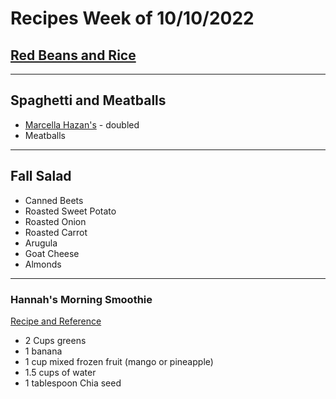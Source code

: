 # Recipes Week of 10/10/2022

## [Red Beans and Rice](https://www.budgetbytes.com/wprm_print/53872)
---

## Spaghetti and Meatballs

- [Marcella Hazan's](./MarcellaHazanTomatoSauce.md) - doubled
- Meatballs

---

## Fall Salad

- Canned Beets
- Roasted Sweet Potato
- Roasted Onion
- Roasted Carrot
- Arugula 
- Goat Cheese
- Almonds

---

### Hannah's Morning Smoothie

[Recipe and Reference](https://joyfoodsunshine.com/green-smoothie/)

- 2 Cups greens
- 1 banana
- 1 cup mixed frozen fruit (mango or pineapple)
- 1.5 cups of water
- 1 tablespoon Chia seed
